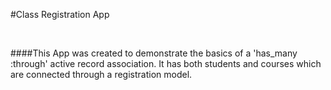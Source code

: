 #Class Registration App

<br />


####This App was created to demonstrate the basics of a  'has_many :through' active record association. It has both students and courses which are connected through a registration model.    

